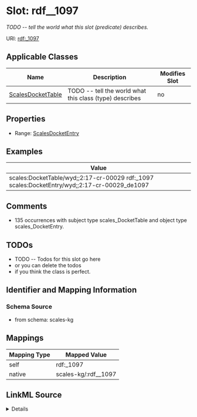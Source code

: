 

# Slot: rdf__1097


_TODO -- tell the world what this slot (predicate) describes._





URI: [rdf:_1097](http://www.w3.org/1999/02/22-rdf-syntax-ns#_1097)



<!-- no inheritance hierarchy -->





## Applicable Classes

| Name | Description | Modifies Slot |
| --- | --- | --- |
| [ScalesDocketTable](../classes/ScalesDocketTable.md) | TODO -- tell the world what this class (type) describes |  no  |







## Properties

* Range: [ScalesDocketEntry](../classes/ScalesDocketEntry.md)






## Examples

| Value |
| --- |
| scales:DocketTable/wyd;;2:17-cr-00029 rdf:_1097 scales:DocketEntry/wyd;;2:17-cr-00029_de1097 |

## Comments

* 135 occurrences with subject type scales_DocketTable and object type scales_DocketEntry.

## TODOs

* TODO -- Todos for this slot go here
* or you can delete the todos
* if you think the class is perfect.

## Identifier and Mapping Information







### Schema Source


* from schema: scales-kg




## Mappings

| Mapping Type | Mapped Value |
| ---  | ---  |
| self | rdf:_1097 |
| native | scales-kg/:rdf__1097 |




## LinkML Source

<details>
```yaml
name: rdf__1097
description: TODO -- tell the world what this slot (predicate) describes.
todos:
- TODO -- Todos for this slot go here
- or you can delete the todos
- if you think the class is perfect.
comments:
- 135 occurrences with subject type scales_DocketTable and object type scales_DocketEntry.
examples:
- value: scales:DocketTable/wyd;;2:17-cr-00029 rdf:_1097 scales:DocketEntry/wyd;;2:17-cr-00029_de1097
from_schema: scales-kg
rank: 1000
slot_uri: rdf:_1097
alias: rdf__1097
domain_of:
- scales_DocketTable
range: scales_DocketEntry

```
</details>